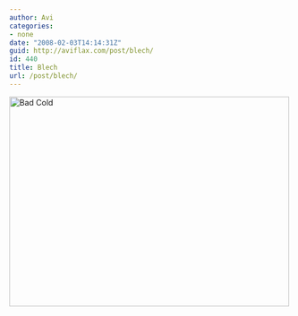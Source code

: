 ```yaml
---
author: Avi
categories:
- none
date: "2008-02-03T14:14:31Z"
guid: http://aviflax.com/post/blech/
id: 440
title: Blech
url: /post/blech/
---
```

[<img src="http://farm3.static.flickr.com/2418/2239814850_247f3134c7.jpg" width="500" height="375" alt="Bad Cold" />](http://www.flickr.com/photos/avi4now/2239814850/ "Bad Cold by aviandelina, on Flickr")